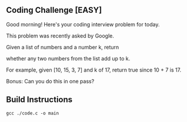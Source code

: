 ## Coding Challenge [EASY]
Good morning! Here's your coding interview problem for today.

This problem was recently asked by Google.

Given a list of numbers and a number k, return 

whether any two numbers from the list add up to k.

For example, given [10, 15, 3, 7] and k of 17, return true since 10 + 7 is 17.

Bonus: Can you do this in one pass?

## Build Instructions

```
gcc ./code.c -o main
```
